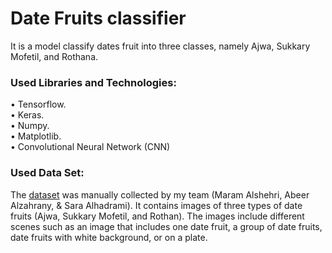 # Date Fruits classifier
It is a model classify dates fruit into three classes, namely Ajwa, Sukkary Mofetil, and Rothana. 
### Used Libraries and Technologies:
•	Tensorflow.\
•	Keras.\
•	Numpy.\
•	Matplotlib.\
•	Convolutional Neural Network (CNN)

### Used Data Set:
The [dataset](https://bit.ly/DFsDataset) was manually collected by my team (Maram Alshehri, Abeer Alzahrany, & Sara Alhadrami). It contains images of three types of date fruits (Ajwa, Sukkary Mofetil, and Rothan). The images include different scenes such as an image that includes one date fruit, a group of date fruits, date fruits with white background, or on a plate. 
